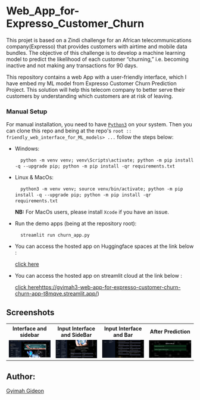 # Web_App_for-Expresso_Customer_Churn

This projet is based on a Zindi challenge for an African telecommunications company(Expresso) that provides customers with airtime and mobile data bundles. The objective of this challenge is to develop a machine learning model to predict the likelihood of each customer “churning,” i.e. becoming inactive and not making any transactions for 90 days.

This repository contains a web App with a user-friendly interface, which I have embed my ML model from Expresso Customer Churn Prediction Project. This solution will help this telecom company to better serve their customers by understanding which customers are at risk of leaving.

### Manual Setup

For manual installation, you need to have [`Python3`](https://www.python.org/) on your system. Then you can clone this repo and being at the repo's `root :: friendly_web_interface_for_ML_models> ...`  follow the steps below:

- Windows:
        
        python -m venv venv; venv\Scripts\activate; python -m pip install -q --upgrade pip; python -m pip install -qr requirements.txt  

- Linux & MacOs:
        
        python3 -m venv venv; source venv/bin/activate; python -m pip install -q --upgrade pip; python -m pip install -qr requirements.txt  

    **NB:** For MacOs users, please install `Xcode` if you have an issue.



- Run the demo apps (being at the repository root):

        streamlit run churn_app.py

- You can access the hosted app on Huggingface spaces at the link below :
        
    [click here](https://huggingface.co/spaces/Gyimah3/Expresso_Customer_Churn_app)
    
    
- You can access the hosted app on streamlit cloud at the link below :
        
    [click here](https://)https://gyimah3-web-app-for-expresso-customer-churn-churn-app-t8mqve.streamlit.app/)
    
    
 ## Screenshots

<table>
    <tr>
        <th>Interface and sidebar</th>
        <th>Input Interface and SideBar</th>
        <th>Input Interface and Bar</th>
        <th>After Prediction</th>
    </tr>
    <tr>
        <td><img src="./images/screen1.png"/></td>
        <td><img src="./images/screen2.png"/></td>
        <td><img src="./images/screen3.png"/></td>
        <td><img src="./images/screen4.png"/></td>
    </tr>
</table>

    
  ## Author:
[Gyimah Gideon](https://www.linkedin.com/in/gideon-gyimah-08268b243/)  

   
